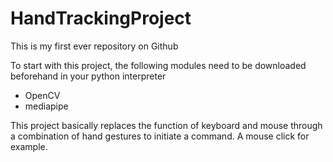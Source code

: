 # HandTrackingProject
This is my first ever repository on Github

To start with this project, the following modules need to be downloaded beforehand in your python interpreter
- OpenCV
- mediapipe

This project basically replaces the function of keyboard and mouse through a combination of hand gestures to initiate a command. A mouse click for example.
